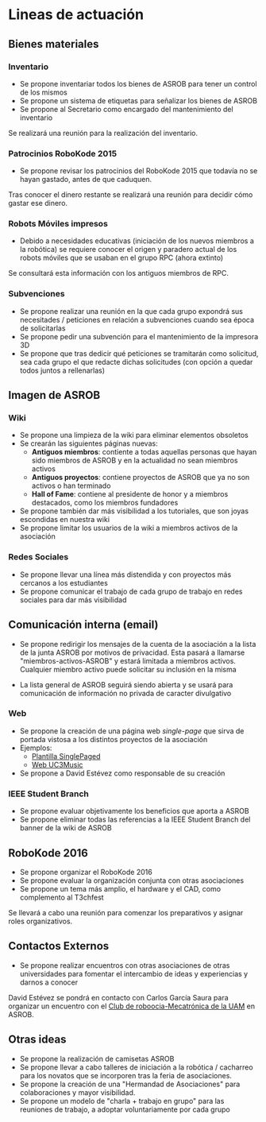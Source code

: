 # Lineas de actuación

## Bienes materiales

### Inventario

* Se propone inventariar todos los bienes de ASROB para tener un control de los mismos
* Se propone un sistema de etiquetas para señalizar los bienes de ASROB
* Se propone al Secretario como encargado del mantenimiento del inventario

Se realizará una reunión para la realización del inventario.

### Patrocinios RoboKode 2015

* Se propone revisar los patrocinios del RoboKode 2015 que todavía no se hayan gastado, antes de que caduquen.

Tras conocer el dinero restante se realizará una reunión para decidir cómo gastar ese dinero.

### Robots Móviles impresos

* Debido a necesidades educativas (iniciación de los nuevos miembros a la robótica) se requiere conocer el origen y paradero actual de los robots móviles que se usaban en el grupo RPC (ahora extinto)

Se consultará esta información con los antiguos miembros de RPC.

### Subvenciones

* Se propone realizar una reunión en la que cada grupo expondrá sus necesitades / peticiones en relación a subvenciones cuando sea época de solicitarlas
* Se propone pedir una subvención para el mantenimiento de la impresora 3D
* Se propone que tras dedicir qué peticiones se tramitarán como solicitud, sea cada grupo el que redacte dichas solicitudes (con opción a quedar todos juntos a rellenarlas)

## Imagen de ASROB

### Wiki

* Se propone una limpieza de la wiki para eliminar elementos obsoletos
* Se crearán las siguientes páginas nuevas:
    *  **Antiguos miembros**: contiente a todas aquellas personas que hayan sido miembros de ASROB y en la actualidad no sean miembros activos
    *  **Antiguos proyectos**: contiene proyectos de ASROB que ya no son activos o han terminado
    *  **Hall of Fame**: contiene al presidente de honor y a miembros destacados, como los miembros fundadores
* Se propone también dar más visibilidad a los tutoriales, que son joyas escondidas en nuestra wiki
* Se propone limitar los usuarios de la wiki a miembros activos de la asociación

### Redes Sociales

* Se propone llevar una línea más distendida y con proyectos más cercanos a los estudiantes
* Se propone comunicar el trabajo de cada grupo de trabajo en redes sociales para dar más visibilidad

## Comunicación interna (email)

* Se propone redirigir los mensajes de la cuenta de la asociación a la lista de la junta ASROB por motivos de privacidad. Esta pasará a llamarse "miembros-activos-ASROB" y estará limitada a miembros activos. Cualquier miembro activo puede solicitar su inclusión en la misma

* La lista general de ASROB seguirá siendo abierta y se usará para comunicación de información no privada de caracter divulgativo

### Web

* Se propone la creación de una página web *single-page* que sirva de portada vistosa a los distintos proyectos de la asociación
* Ejemplos:
    * [Plantilla SinglePaged](http://t413.com/SinglePaged/)
    * [Web UC3Music](http://uc3music.github.io/)
* Se propone a David Estévez como responsable de su creación

### IEEE Student Branch

* Se propone evaluar objetivamente los beneficios que aporta a ASROB
* Se propone eliminar todas las referencias a la IEEE Student Branch del banner de la wiki de ASROB

## RoboKode 2016

* Se propone organizar el RoboKode 2016
* Se propone evaluar la organización conjunta con otras asociaciones
* Se propone un tema más amplio, el hardware y el CAD, como complemento al T3chfest


Se llevará a cabo una reunión para comenzar los preparativos y asignar roles organizativos.

## Contactos Externos

* Se propone realizar encuentros con otras asociaciones de otras universidades para fomentar el intercambio de ideas y experiencias y darnos a conocer

David Estévez se pondrá en contacto con Carlos García Saura para organizar un encuentro con el [Club de roboocia-Mecatrónica de la UAM](http://crm-uam.github.io/) en ASROB.

## Otras ideas
* Se propone la realización de camisetas ASROB
* Se propone llevar a cabo talleres de iniciación a la robótica / cacharreo para los novatos que se incorporen tras la feria de asociaciones.
* Se propone la creación de una "Hermandad de Asociaciones" para colaboraciones y mayor visibilidad.
* Se propone un modelo de "charla + trabajo en grupo" para las reuniones de trabajo, a adoptar voluntariamente por cada grupo